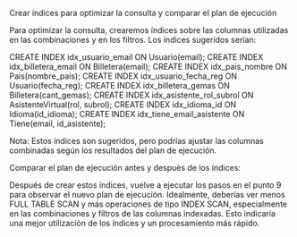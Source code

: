 Crear índices para optimizar la consulta y comparar el plan de ejecución

Para optimizar la consulta, crearemos índices sobre las columnas utilizadas en las combinaciones y en los filtros. Los índices sugeridos serían:

CREATE INDEX idx_usuario_email ON Usuario(email);
CREATE INDEX idx_billetera_email ON Billetera(email);
CREATE INDEX idx_pais_nombre ON Pais(nombre_pais);
CREATE INDEX idx_usuario_fecha_reg ON Usuario(fecha_reg);
CREATE INDEX idx_billetera_gemas ON Billetera(cant_gemas);
CREATE INDEX idx_asistente_rol_subrol ON AsistenteVirtual(rol, subrol);
CREATE INDEX idx_idioma_id ON Idioma(id_idioma);
CREATE INDEX idx_tiene_email_asistente ON Tiene(email, id_asistente);

Nota: Estos índices son sugeridos, pero podrías ajustar las columnas combinadas según los resultados del plan de ejecución.

Comparar el plan de ejecución antes y después de los índices:

Después de crear estos índices, vuelve a ejecutar los pasos en el punto 9 para observar el nuevo plan de ejecución. Idealmente, deberías ver menos FULL TABLE SCAN y más operaciones de tipo INDEX SCAN, especialmente en las combinaciones y filtros de las columnas indexadas. Esto indicaría una mejor utilización de los índices y un procesamiento más rápido.